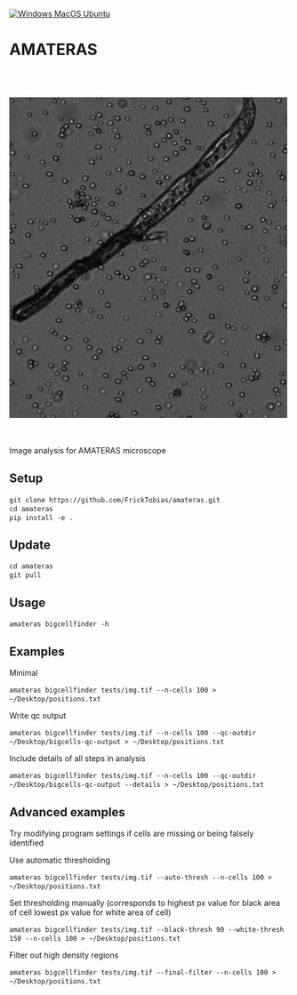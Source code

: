 [![Windows MacOS Ubuntu](https://github.com/FrickTobias/amateras/actions/workflows/tests.yml/badge.svg)](https://github.com/FrickTobias/amateras/actions/workflows/tests.yml)

# AMATERAS
<img src=process-description.gif width="500" title="process" alt="detection process" align="center" vspace = "50">
Image analysis for AMATERAS microscope

## Setup

    git clone https://github.com/FrickTobias/amateras.git
    cd amateras
    pip install -e .

## Update

    cd amateras
    git pull

## Usage

    amateras bigcellfinder -h

## Examples

Minimal

    amateras bigcellfinder tests/img.tif --n-cells 100 > ~/Desktop/positions.txt

Write qc output

    amateras bigcellfinder tests/img.tif --n-cells 100 --qc-outdir ~/Desktop/bigcells-qc-output > ~/Desktop/positions.txt

Include details of all steps in analysis

    amateras bigcellfinder tests/img.tif --n-cells 100 --qc-outdir ~/Desktop/bigcells-qc-output --details > ~/Desktop/positions.txt

## Advanced examples 
Try modifying program settings if cells are missing or being falsely identified

Use automatic thresholding

    amateras bigcellfinder tests/img.tif --auto-thresh --n-cells 100 > ~/Desktop/positions.txt

Set thresholding manually (corresponds to highest px value for black area of cell lowest px value for white area of cell)

    amateras bigcellfinder tests/img.tif --black-thresh 90 --white-thresh 150 --n-cells 100 > ~/Desktop/positions.txt

Filter out high density regions

    amateras bigcellfinder tests/img.tif --final-filter --n-cells 100 > ~/Desktop/positions.txt


